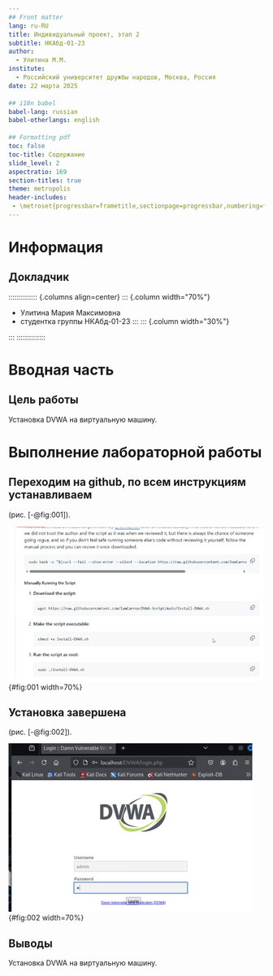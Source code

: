 ```yaml
---
## Front matter
lang: ru-RU
title: Индивидуальный проект, этап 2
subtitle: НКАбд-01-23
author:
  - Улитина М.М.
institute:
  - Российский университет дружбы народов, Москва, Россия
date: 22 марта 2025

## i18n babel
babel-lang: russian
babel-otherlangs: english

## Formatting pdf
toc: false
toc-title: Содержание
slide_level: 2
aspectratio: 169
section-titles: true
theme: metropolis
header-includes:
 - \metroset{progressbar=frametitle,sectionpage=progressbar,numbering=fraction}
---
```


# Информация

## Докладчик

:::::::::::::: {.columns align=center}
::: {.column width="70%"}

  * Улитина Мария Максимовна
  * студентка группы НКАбд-01-23
:::
::: {.column width="30%"}


:::
::::::::::::::

# Вводная часть

## Цель работы

Установка DVWA на виртуальную машину.

# Выполнение лабораторной работы


## Переходим на github, по всем инструкциям устанавливаем

(рис. [-@fig:001]).

![github](image/1.PNG){#fig:001 width=70%}

## Установка завершена

(рис. [-@fig:002]).

![установка завершена](image/2.PNG){#fig:002 width=70%}


## Выводы
 
Установка DVWA на виртуальную машину.


